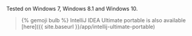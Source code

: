 Tested on Windows 7, Windows 8.1 and Windows 10.

> {% gemoji bulb %} IntelliJ IDEA Ultimate portable is also available [here]({{ site.baseurl }}/app/intellij-ultimate-portable)